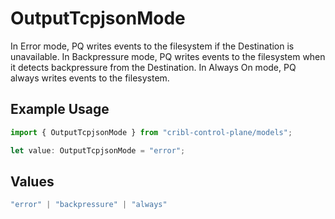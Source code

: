 # OutputTcpjsonMode

In Error mode, PQ writes events to the filesystem if the Destination is unavailable. In Backpressure mode, PQ writes events to the filesystem when it detects backpressure from the Destination. In Always On mode, PQ always writes events to the filesystem.

## Example Usage

```typescript
import { OutputTcpjsonMode } from "cribl-control-plane/models";

let value: OutputTcpjsonMode = "error";
```

## Values

```typescript
"error" | "backpressure" | "always"
```